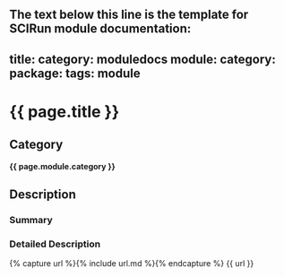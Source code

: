 The text below this line is the template for SCIRun module documentation:
---
title: <SCIRun module name>
category: moduledocs
module:
  category: <SCIRun module category>
  package: <SCIRun module package>
tags: module
---

# {{ page.title }}

## Category

**{{ page.module.category }}**

## Description

### Summary

### Detailed Description


{% capture url %}{% include url.md %}{% endcapture %}
{{ url }}

